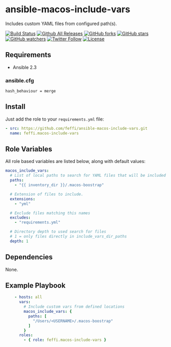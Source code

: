 # ansible-macos-include-vars

Includes custom YAML files from configured path(s).

[![Build Status](https://img.shields.io/travis/feffi/ansible-macos-include-vars.svg)](https://travis-ci.org/feffi/ansible-macos-include-vars) [![Github All Releases](https://img.shields.io/github/downloads/feffi/ansible-macos-include-vars/total.svg)](https://github.com/feffi/ansible-macos-include-vars) [![GitHub forks](https://img.shields.io/github/forks/feffi/ansible-macos-include-vars.svg?style=social&label=Fork)](https://github.com/feffi/ansible-macos-include-vars) [![GitHub stars](https://img.shields.io/github/stars/feffi/ansible-macos-include-vars.svg?style=social&label=Star)](https://github.com/feffi/ansible-macos-include-vars) [![GitHub watchers](https://img.shields.io/github/watchers/feffi/ansible-macos-include-vars.svg?style=social&label=Watch)](https://github.com/feffi/ansible-macos-include-vars) [![Twitter Follow](https://img.shields.io/twitter/follow/feffi1.svg?style=social&label=Follow)](https://twitter.com/feffi1) [![License](http://img.shields.io/:license-mit-blue.svg)](https://github.com/feffi/ansible-macos-include-vars/blob/master/LICENSE)

## Requirements
* Ansible 2.3

### ansible.cfg
```
hash_behaviour = merge
```

## Install
Just add the role to your ``requirements.yml`` file:
```yaml
- src: https://github.com/feffi/ansible-macos-include-vars.git
  name: feffi.macos-include-vars
```

## Role Variables
All role based variables are listed below, along with default values:
```yaml
macos_include_vars:
  # List of local paths to search for YAML files that will be included as Ansible vars.
  paths:
    - "{{ inventory_dir }}/.macos-boostrap"

  # Extension of files to include.
  extensions:
    - "yml"

  # Exclude files matching this names
  excludes:
    - "requirements.yml"

  # Directory depth to used search for files
  # 1 = only files directly in include_vars_dir_paths
  depth: 1
```

## Dependencies
None.

## Example Playbook
```yaml
    - hosts: all
      vars:
        # Include custom vars from defined locations
        macos_include_vars: {
          paths: [
            "/Users/<USERNAME>/.macos-boostrap"
          ]
        }
      roles:
        - { role: feffi.macos-include-vars }
```

